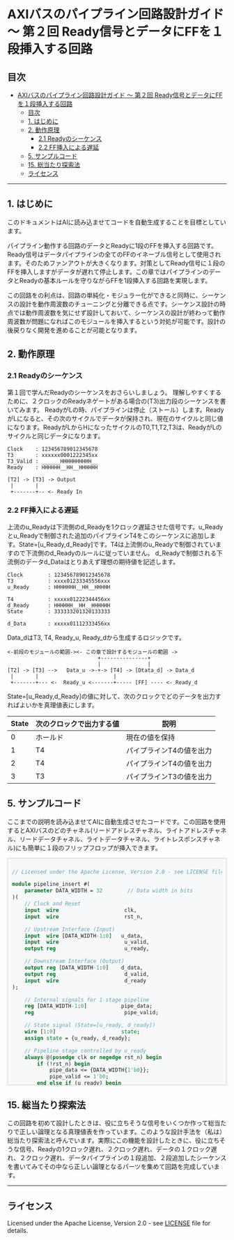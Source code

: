 # AXIバスのパイプライン回路設計ガイド ～ 第２回 Ready信号とデータにFFを１段挿入する回路

## 目次

- [AXIバスのパイプライン回路設計ガイド ～ 第２回 Ready信号とデータにFFを１段挿入する回路](#axiバスのパイプライン回路設計ガイド--第２回-ready信号とデータにffを１段挿入する回路)
  - [目次](#目次)
  - [1. はじめに](#1-はじめに)
  - [2. 動作原理](#2-動作原理)
    - [2.1 Readyのシーケンス](#21-readyのシーケンス)
    - [2.2 FF挿入による遅延](#22-ff挿入による遅延)
  - [5. サンプルコード](#5-サンプルコード)
  - [15. 総当たり探索法](#15-総当たり探索法)
  - [ライセンス](#ライセンス)

---

## 1. はじめに

このドキュメントはAIに読み込ませてコードを自動生成することを目標としています。

パイプライン動作する回路のデータとReadyに1段のFFを挿入する回路です。Ready信号はデータパイプラインの全てのFFのイネーブル信号として使用されます。そのためファンアウトが大きくなります。対策としてReady信号に１段のFFを挿入しますがデータが遅れて停止します。この章ではパイプラインのデータとReadyの基本ルールを守りながらFFを1段挿入する回路を実現します。

この回路をの利点は、回路の単純化・モジュラー化ができると同時に、シーケンスの設計を動作周波数のチューニングと分離できる点です。シーケンス設計の時点では動作周波数を気にせず設計しておいて、シーケンスの設計が終わって動作周波数が問題になればこのモジュールを挿入するという対処が可能です。設計の後戻りなく開発を進めることが可能となります。

## 2. 動作原理

### 2.1 Readyのシーケンス

第１回で学んだReadyのシーケンスをおさらいしましょう。
理解しやすくするために、２クロックのReadyネゲートがある場合の(T3)出力段のシーケンスを書いてみます。
ReadyがLの時、パイプラインは停止（ストール）します。ReadyがLになると、その次のサイクルでデータが保持され、現在のサイクルと同じ値になります。ReadyがLからHになったサイクルのT0,T1,T2,T3は、ReadyがLのサイクルと同じデータになります。

```
Clock    : 123456789012345678
T3       : xxxxxx0001222345xx
T3_Valid : ______HHHHHHHHHH__
Ready    : HHHHHH__HH__HHHHHH
```
```
[T2] -> [T3] -> Output
 |       |
 +-------+-- <- Ready In
```
### 2.2 FF挿入による遅延

上流のu_Readyは下流側のd_Readyを1クロック遅延させた信号です。u_Readyとu_Readyで制御された追加のパイプラインT4をこのシーケンスに追加します。State=[u_Ready,d_Ready]です。T4は上流側のu_Readyで制御されていますので下流側のd_Readyのルールに従っていません。
d_Readyで制御される下流側のデータd_Dataはとりあえず理想の期待値を記述します。

```
Clock        : 123456789012345678
T3           : xxxx01233345556xxx
u_Ready      : HHHHHHH__HH__HHHHH

T4           : xxxxx01222344456xx
d_Ready      : HHHHHH__HH__HHHHHH
State        : 333333201320133333

d_Data       : xxxxx01112333456xx
```

Data_dはT3, T4, Ready_u, Ready_dから生成するロジックです。
```
<-前段のモジュールの範囲-><- この章で設計するモジュールの範囲 ->
                             +---------------+
                             |               | 
[T2] -> [T3] -->   Data_u ->-+-> [T4] -> [Dtata_d] -> Data_d
 |       |                        |
 +-------+--- <-  Ready_u <-------+----- [FF] ---- <- Ready_d
```

State=[u_Ready,d_Ready]の値に対して、次のクロックでどのデータを出力すればよいかを真理値表にします。

| State | 次のクロックで出力する値 | 説明 |
|-------|------------------------|------|
| 0 | ホールド | 現在の値を保持 |
| 1 | T4 | パイプラインT4の値を出力 |
| 2 | T4 | パイプラインT4の値を出力 |
| 3 | T3 | パイプラインT3の値を出力 |

## 5. サンプルコード

ここまでの説明を読み込ませてAIに自動生成させたコードです。この回路を使用するとAXIバスのどのチャネル(リードアドレスチャネル、ライトアドレスチャネル、リードデータチャネル、ライトデータチャネル、ライトレスポンスチャネル)にも簡単に１段のフリップフロップが挿入できます。

<div style="max-height: 500px; overflow-y: auto; border: 1px solid #ccc; padding: 10px; background-color: #f6f8fa;">

```systemverilog
// Licensed under the Apache License, Version 2.0 - see LICENSE file for details.

module pipeline_insert #(
    parameter DATA_WIDTH = 32        // Data width in bits
)(
    // Clock and Reset
    input  wire                     clk,
    input  wire                     rst_n,

    // Upstream Interface (Input)
    input  wire [DATA_WIDTH-1:0]   u_data,
    input  wire                     u_valid,
    output reg                      u_ready,

    // Downstream Interface (Output)
    output reg [DATA_WIDTH-1:0]    d_data,
    output reg                      d_valid,
    input  wire                     d_ready
);

    // Internal signals for 1-stage pipeline
    reg [DATA_WIDTH-1:0]           pipe_data;
    reg                             pipe_valid;

    // State signal (State=[u_ready, d_ready])
    wire [1:0]                     state;
    assign state = {u_ready, d_ready};

    // Pipeline stage controlled by u_ready
    always @(posedge clk or negedge rst_n) begin
        if (!rst_n) begin
            pipe_data <= {DATA_WIDTH{1'b0}};
            pipe_valid <= 1'b0;
        end else if (u_ready) begin
            pipe_data <= u_data;
            pipe_valid <= u_valid;
        end
    end

    // u_ready generation with 1-clock delay from d_ready
    always @(posedge clk or negedge rst_n) begin
        if (!rst_n) begin
            u_ready <= 1'b0;
        end else begin
            u_ready <= d_ready;
        end
    end

    // Output generation based on state
    always @(posedge clk or negedge rst_n) begin
        if (!rst_n) begin
            d_data <= {DATA_WIDTH{1'b0}};
            d_valid <= 1'b0;
        end else begin
            case (state)
                2'b00: begin // State=0: Hold current values
                    // Keep current output values (no change)
                end
                2'b01: begin // State=1: Output pipeline stage
                    d_data <= pipe_data;
                    d_valid <= pipe_valid;
                end
                2'b10: begin // State=2: Output pipeline stage
                    d_data <= pipe_data;
                    d_valid <= pipe_valid;
                end
                2'b11: begin // State=3: Output bypass (direct from input)
                    d_data <= u_data;
                    d_valid <= u_valid;
                end
            endcase
        end
    end

endmodule
```

</div>

## 15. 総当たり探索法

この回路を初めて設計したときは、役に立ちそうな信号をいくつか作って総当たりで正しい論理となる真理値表を作っています。このような設計手法を（私は）総当たり探索法と呼んでいます。実際にこの機能を設計したときに、役に立ちそうな信号、Readyの1クロック遅れ、２クロック遅れ、データの１クロック遅れ、２クロック遅れ、データパイプラインの１段追加、２段追加したシーケンスを書いてみてその中なら正しい論理となるパーツを集めて回路を完成しています。

---

## ライセンス

Licensed under the Apache License, Version 2.0 - see [LICENSE](LICENSE) file for details.


